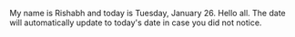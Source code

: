 My name is Rishabh and today is Tuesday, January 26. Hello all. The date will automatically update to today's date in case you did not notice.
